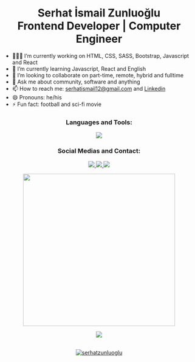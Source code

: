 <h1 align="center"> <b>  Serhat İsmail Zunluoğlu<br/>  Frontend Developer | Computer Engineer </b></h1>

<div>
<ul>
    <li>👨🏻‍💻 I’m currently working on HTML, CSS, SASS, Bootstrap, Javascript and React</li>
    <li>📖 I’m currently learning Javascript, React and English</li>
    <li>👯 I’m looking to collaborate on part-time, remote, hybrid and fulltime</li>
    <li>💬 Ask me about community, software and anything</li>
    <li>📫 How to reach me: <a target="_blank" href="mailto:serhatismail12@gmail.com">serhatismail12@gmail.com</a>  and <a target="_blank" href="https://www.linkedin.com/in/serhatzunluoglu/">Linkedin</a></li>
    <li>😄 Pronouns: he/his</li>
    <li>⚡ Fun fact: football and sci-fi movie</li>
    </ul>
</div>

<h3 align="center">Languages and Tools:</h3>
<p align="center">
  <a href="https://skillicons.dev">
    <img src="https://skillicons.dev/icons?i=html,css,sass,bootstrap,tailwind,styledcomponents,js,react,vite,git,gitlab,yarn,npm,netlify,figma,vscode,framermotion&perline=10" />
  </a>
</p>

<h3 align="center">Social Medias and Contact:</h3>
<p align="center">
  <a target="_blank" href="https://www.linkedin.com/in/serhatzunluoglu/">
    <img src="https://skillicons.dev/icons?i=linkedin&perline=10" />
  </a>
     <a target="_blank" href="https://www.instagram.com/harry_codder/">
    <img src="https://skillicons.dev/icons?i=instagram&perline=10" />
  </a>
     <a target="_blank" href="mailto:serhatismail12@gmail.com">
    <img src="https://skillicons.dev/icons?i=gmail&perline=10" />
</p>

<p align="center">
<img src="https://media.giphy.com/media/SWoSkN6DxTszqIKEqv/giphy.gif" width="400" />
</p>

<div align="center">
<img src="https://komarev.com/ghpvc/?username=serhat-zunluoglu&&style=flat-square" align="center" />
</div>  

<br/>

<p align="center">
  <img src="https://github-readme-stats.vercel.app/api/top-langs?username=serhatzunluoglu&show_icons=true&theme=radical&locale=en&layout=compact" alt="serhatzunluoglu"/>
</p>

